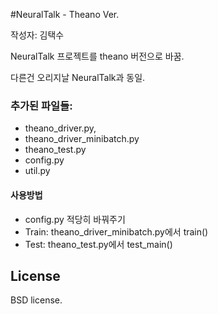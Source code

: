 #NeuralTalk - Theano Ver.

작성자: 김택수

NeuralTalk 프로젝트를 theano 버전으로 바꿈.

다른건 오리지날 NeuralTalk과 동일. 

### 추가된 파일들:
* theano_driver.py, 
* theano_driver_minibatch.py 
* theano_test.py
* config.py
* util.py

#### 사용방법
* config.py 적당히 바꿔주기
* Train: theano_driver_minibatch.py에서 train()
* Test: theano_test.py에서 test_main()

## License
BSD license.
